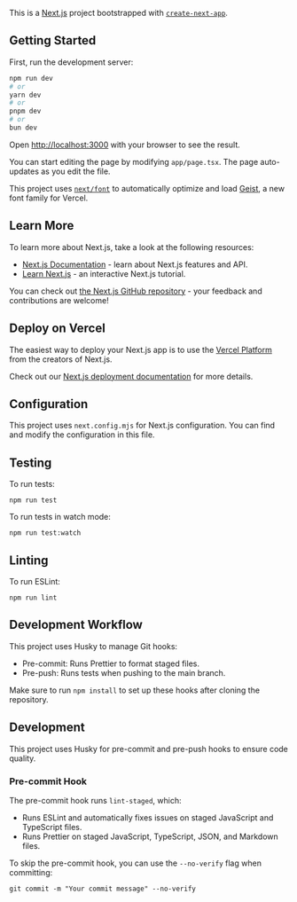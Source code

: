 This is a [Next.js](https://nextjs.org) project bootstrapped with [`create-next-app`](https://nextjs.org/docs/app/api-reference/cli/create-next-app).

## Getting Started

First, run the development server:

```bash
npm run dev
# or
yarn dev
# or
pnpm dev
# or
bun dev
```

Open [http://localhost:3000](http://localhost:3000) with your browser to see the result.

You can start editing the page by modifying `app/page.tsx`. The page auto-updates as you edit the file.

This project uses [`next/font`](https://nextjs.org/docs/app/building-your-application/optimizing/fonts) to automatically optimize and load [Geist](https://vercel.com/font), a new font family for Vercel.

## Learn More

To learn more about Next.js, take a look at the following resources:

- [Next.js Documentation](https://nextjs.org/docs) - learn about Next.js features and API.
- [Learn Next.js](https://nextjs.org/learn) - an interactive Next.js tutorial.

You can check out [the Next.js GitHub repository](https://github.com/vercel/next.js) - your feedback and contributions are welcome!

## Deploy on Vercel

The easiest way to deploy your Next.js app is to use the [Vercel Platform](https://vercel.com/new?utm_medium=default-template&filter=next.js&utm_source=create-next-app&utm_campaign=create-next-app-readme) from the creators of Next.js.

Check out our [Next.js deployment documentation](https://nextjs.org/docs/app/building-your-application/deploying) for more details.

## Configuration

This project uses `next.config.mjs` for Next.js configuration. You can find and modify the configuration in this file.

## Testing

To run tests:

`npm run test`

To run tests in watch mode:

`npm run test:watch`

## Linting

To run ESLint:

`npm run lint`

## Development Workflow

This project uses Husky to manage Git hooks:

- Pre-commit: Runs Prettier to format staged files.
- Pre-push: Runs tests when pushing to the main branch.

Make sure to run `npm install` to set up these hooks after cloning the repository.

## Development

This project uses Husky for pre-commit and pre-push hooks to ensure code quality.

### Pre-commit Hook

The pre-commit hook runs `lint-staged`, which:

- Runs ESLint and automatically fixes issues on staged JavaScript and TypeScript files.
- Runs Prettier on staged JavaScript, TypeScript, JSON, and Markdown files.

To skip the pre-commit hook, you can use the `--no-verify` flag when committing:

`git commit -m "Your commit message" --no-verify`
